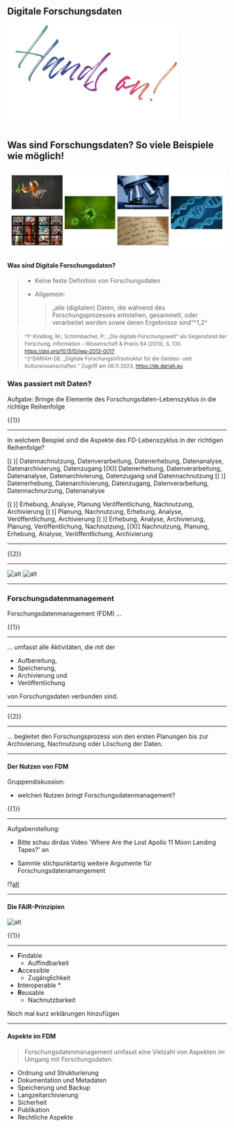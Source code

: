 <!--

author:   Britta Petersen, Linda Zollitsch
email:    b.petersen@rz.uni-kiel.de
version:  0.0.1
language: de
narrator: Deutsch Female
title: Train-the-Trainer zum Forschungsdatenmanagement  

comment: 

licence: cc-by


logo: Images/DINInestor-logo.png

-->

## Digitale Forschungsdaten

![](Images/HandsOn.png)<!-- align=right -->

Was sind Forschungsdaten? So viele Beispiele wie möglich!
---

![Bild](Images/Forschungsdaten_01-06.PNG)

#### Was sind Digitale Forschungsdaten?

>- Keine feste Definition von Forschungsdaten
>- Allgemein:
>
>    > „alle (digitalen) Daten, die während des Forschungsprozesses 	entstehen, gesammelt, oder verarbeitet werden sowie deren 	Ergebnisse sind“^1,2^


><small> ^1^ Kindling, M.; Schirmbacher, P.: „Die digitale Forschungswelt" als Gegenstand der Forschung.      Information - Wissenschaft & Praxis 64 (2013), S. 130. https://doi.org/10.1515/iwp-2013-0017 </small>
><br>
><small>^2^DARIAH-DE. „Digitale Forschungsinfrastruktur für die Geistes- und Kulturwissenschaften.“       Zugriff am 08.11.2023, https://de.dariah.eu </small>


### Was passiert mit Daten?

Aufgabe: Bringe die Elemente des Forschungsdaten-Lebenszyklus in die richtige Reihenfolge

{{1}}
********
In welchem Beispiel sind die Aspekte des FD-Lebenszyklus in der richtigen Reihenfolge?

[( )] Datennachnutzung, Datenverarbeitung, Datenerhebung, Datenanalyse, Datenarchivierung, Datenzugang 
[(X)] Datenerhebung, Datenverarbeitung, Datenanalyse, Datenarchivierung, Datenzugang und Datennachnutzung
[( )] Datenerhebung, Datenarchivierung, Datenzugang, Datenverarbeitung, Datennachnurzung, Datenanalyse


[( )] Erhebung, Analyse, Planung Veröffentlichung, Nachnutzung, Archivierung
[( )] Planung, Nachnutzung, Erhebung, Analyse, Veröffentlichung,  Archivierung
[( )] Erhebung, Analyse, Archivierung, Planung, Veröffentlichung,  Nachnutzung,
[(X)] Nachnutzung, Planung, Erhebung, Analyse, Veröffentlichung, Archivierung

*******


{{2}}
*************
![alt](Lia_TtT_Kapitel4\Gafiken\FD-Lebenszyklus_01.png "")
![alt](Lia_TtT_Kapitel4\Gafiken\FD-Lebenszyklus_02.png "")
****************
### Forschungsdatenmanagement

Forschungsdatenmanagement (FDM) …

{{1}}
***********
… umfasst alle Aktivitäten, die mit der

- Aufbereitung,
- Speicherung,
- Archivierung und
- Veröffentlichung 

von Forschungsdaten verbunden sind.

**************

{{2}}
**********
… begleitet den Forschungsprozess von den ersten Planungen bis zur Archivierung, Nachnutzung oder Löschung der Daten.  
**************


#### Der Nutzen von FDM

Gruppendiskussion:

- welchen Nutzen bringt Forschungsdatenmanagement?

{{1}}
**********

Aufgabenstellung:

- Bitte schau dirdas Video 'Where Are the Lost Apollo 11 Moon Landing Tapes?' an

- Sammle stichpunktartig weitere Argumente für Forschungsdatenamangement


!?[alt](https://youtu.be/D2xCisd8ZWg "Where Are the Lost Apollo 11 Moon Landing Tapes?")

**********

#### Die FAIR-Prinzipien


![alt](Lia_TtT_Kapitel4\Gafiken\FAIR-Prinzipien.jpg "")

{{1}}
******
- **F**indable
    * Auffindbarkeit
- **A**ccessible
    * Zugänglichkeit 
- **I**nteroperable
    * 
- **R**eusable
    * Nachnutzbarkeit

Noch mal kurz erklärungen hinzufügen
*****


#### Aspekte im FDM

> Forschungsdatenmanagement umfasst eine Vielzahl von Aspekten im Umgang mit Forschungsdaten.

- Ordnung und Strukturierung
- Dokumentation und Metadaten
- Speicherung und Backup
- Langzeitarchivierung
- Sicherheit 
- Publikation
- Rechtliche Aspekte 

